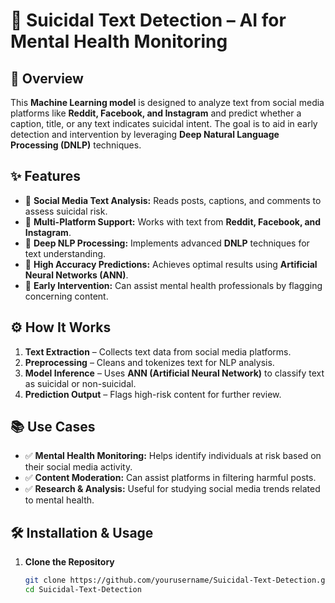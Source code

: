 # 🧠 Suicidal Text Detection – AI for Mental Health Monitoring  

## 🚀 Overview  
This **Machine Learning model** is designed to analyze text from social media platforms like **Reddit, Facebook, and Instagram** and predict whether a caption, title, or any text indicates suicidal intent. The goal is to aid in early detection and intervention by leveraging **Deep Natural Language Processing (DNLP)** techniques.  

## ✨ Features  
- 🔹 **Social Media Text Analysis:** Reads posts, captions, and comments to assess suicidal risk.  
- 🔹 **Multi-Platform Support:** Works with text from **Reddit, Facebook, and Instagram**.  
- 🔹 **Deep NLP Processing:** Implements advanced **DNLP** techniques for text understanding.  
- 🔹 **High Accuracy Predictions:** Achieves optimal results using **Artificial Neural Networks (ANN)**.  
- 🔹 **Early Intervention:** Can assist mental health professionals by flagging concerning content.  

## ⚙️ How It Works  
1. **Text Extraction** – Collects text data from social media platforms.  
2. **Preprocessing** – Cleans and tokenizes text for NLP analysis.  
3. **Model Inference** – Uses **ANN (Artificial Neural Network)** to classify text as suicidal or non-suicidal.  
4. **Prediction Output** – Flags high-risk content for further review.  

## 📚 Use Cases  
- ✅ **Mental Health Monitoring:** Helps identify individuals at risk based on their social media activity.  
- ✅ **Content Moderation:** Can assist platforms in filtering harmful posts.  
- ✅ **Research & Analysis:** Useful for studying social media trends related to mental health.  

## 🛠️ Installation & Usage  
1. **Clone the Repository**  
   ```sh
   git clone https://github.com/yourusername/Suicidal-Text-Detection.git  
   cd Suicidal-Text-Detection
